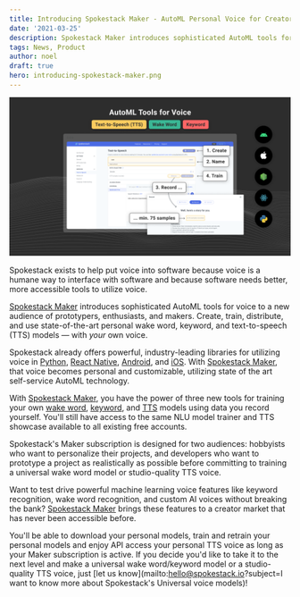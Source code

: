 ```yaml
---
title: Introducing Spokestack Maker - AutoML Personal Voice for Creators
date: '2021-03-25'
description: Spokestack Maker introduces sophisticated AutoML tools for voice interfaces to a new audience of prototypers, enthusiasts, and makers.
tags: News, Product
author: noel
draft: true
hero: introducing-spokestack-maker.png
---
```


![Introducing Spokestack Maker - AutoML Personal Voice for Creators](introducing-spokestack-maker.png)

Spokestack exists to help put voice into software because voice is a humane way to interface with software and because software needs better, more accessible tools to utilize voice.

[Spokestack Maker](/account/settings#billing) introduces sophisticated AutoML tools for voice to a new audience of prototypers, enthusiasts, and makers. Create, train, distribute, and use state-of-the-art personal wake word, keyword, and text-to-speech (TTS) models — with _your_ own voice.

Spokestack already offers powerful, industry-leading libraries for utilizing voice in [Python](/docs/python/getting-started), [React Native](/docs/react-native/getting-started), [Android](/docs/android/getting-started), and [iOS](/docs/ios/getting-started). With [Spokestack Maker](/account/settings#billing), that voice becomes personal and customizable, utilizing state of the art self-service AutoML technology.

With [Spokestack Maker](/account/settings#billing), you have the power of three new tools for training your own [wake word](/docs/concepts/wakeword), [keyword](/docs/concepts/keyword), and [TTS](/docs/concepts/tts) models using data you record yourself. You'll still have access to the same NLU model trainer and TTS showcase available to all existing free accounts.

Spokestack's Maker subscription is designed for two audiences: hobbyists who want to personalize their projects, and developers who want to prototype a project as realistically as possible before committing to training a universal wake word model or studio-quality TTS voice.

Want to test drive powerful machine learning voice features like keyword recognition, wake word recognition, and custom AI voices without breaking the bank? [Spokestack Maker](/account/settings#billing) brings these features to a creator market that has never been accessible before.

You'll be able to download your personal models, train and retrain your personal models and enjoy API access your personal TTS voice as long as your Maker subscription is active. If you decide you'd like to take it to the next level and make a universal wake word/keyword model or a studio-quality TTS voice, just [let us know](mailto:hello@spokestack.io?subject=I want to know more about Spokestack's Universal voice models)!
